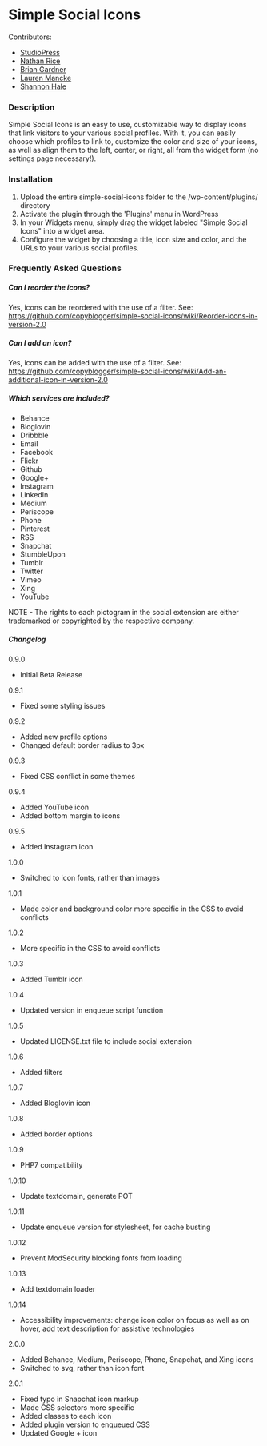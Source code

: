 # Simple Social Icons

Contributors:
* [StudioPress](https://github.com/studiopress)
* [Nathan Rice](https://github.com/nathanrice)
* [Brian Gardner](https://github.com/bgardner)
* [Lauren Mancke](https://github.com/laurenmancke)
* [Shannon Hale](https://github.com/shannonsans)

### Description

Simple Social Icons is an easy to use, customizable way to display icons that link visitors to your various social profiles. With it, you can easily choose which profiles to link to, customize the color and size of your icons, as well as align them to the left, center, or right, all from the widget form (no settings page necessary!).

### Installation

1. Upload the entire simple-social-icons folder to the /wp-content/plugins/ directory
2. Activate the plugin through the 'Plugins' menu in WordPress
3. In your Widgets menu, simply drag the widget labeled "Simple Social Icons" into a widget area.
4. Configure the widget by choosing a title, icon size and color, and the URLs to your various social profiles.

### Frequently Asked Questions

##### Can I reorder the icons?

Yes, icons can be reordered with the use of a filter. See: https://github.com/copyblogger/simple-social-icons/wiki/Reorder-icons-in-version-2.0

##### Can I add an icon?

Yes, icons can be added with the use of a filter. See: https://github.com/copyblogger/simple-social-icons/wiki/Add-an-additional-icon-in-version-2.0

##### Which services are included?

* Behance
* Bloglovin
* Dribbble
* Email
* Facebook
* Flickr
* Github
* Google+
* Instagram
* LinkedIn
* Medium
* Periscope
* Phone
* Pinterest
* RSS
* Snapchat
* StumbleUpon
* Tumblr
* Twitter
* Vimeo
* Xing
* YouTube

NOTE - The rights to each pictogram in the social extension are either trademarked or copyrighted by the respective company.

##### Changelog

0.9.0
* Initial Beta Release

0.9.1
* Fixed some styling issues

0.9.2
* Added new profile options
* Changed default border radius to 3px

0.9.3
* Fixed CSS conflict in some themes

0.9.4
* Added YouTube icon
* Added bottom margin to icons

0.9.5
* Added Instagram icon

1.0.0
* Switched to icon fonts, rather than images

1.0.1
* Made color and background color more specific in the CSS to avoid conflicts

1.0.2
* More specific in the CSS to avoid conflicts

1.0.3
* Added Tumblr icon

1.0.4
* Updated version in enqueue script function

1.0.5
* Updated LICENSE.txt file to include social extension

1.0.6
* Added filters

1.0.7
* Added Bloglovin icon

1.0.8
* Added border options

1.0.9
* PHP7 compatibility

1.0.10
* Update textdomain, generate POT

1.0.11
* Update enqueue version for stylesheet, for cache busting

1.0.12
* Prevent ModSecurity blocking fonts from loading

1.0.13
* Add textdomain loader

1.0.14
* Accessibility improvements: change icon color on focus as well as on hover, add text description for assistive technologies

2.0.0
* Added Behance, Medium, Periscope, Phone, Snapchat, and Xing icons
* Switched to svg, rather than icon font

2.0.1
* Fixed typo in Snapchat icon markup
* Made CSS selectors more specific
* Added classes to each icon
* Added plugin version to enqueued CSS
* Updated Google + icon
